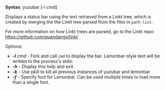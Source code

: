 **Syntax**: yuzubar [-l cmd] <path-list>

Displays a status bar using the text retrieved from a Linkt tree, which is
created by merging the the Linkt tree parsed from the files in `path-list`.

For more information on how Linkt trees are parsed, go to the Linkt repo:
https://github.com/quandangv/linkt

Options:
* _**-l** cmd_ - Fork and call `cmd` to display the bar. Lemonbar-style text will be
           written to the process's stdin
* _**-h**_     - Display this help and exit
* _**-k**_     - Use pkill to kill all previous instances of yuzubar and lemonbar
* _**-f**_     - Specify font for Lemonbar. Can be used multiple times to load more
           than a single font.
